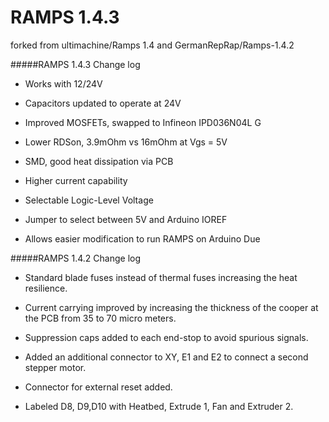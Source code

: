 RAMPS 1.4.3
===========

forked from ultimachine/Ramps 1.4 and GermanRepRap/Ramps-1.4.2

#####RAMPS 1.4.3 Change log

* Works with 12/24V
 * Capacitors updated to operate at 24V 

* Improved MOSFETs, swapped to Infineon IPD036N04L G 
 * Lower RDSon, 3.9mOhm vs 16mOhm at Vgs = 5V
 * SMD, good heat dissipation via PCB
 * Higher current capability

* Selectable Logic-Level Voltage
 * Jumper to select between 5V and Arduino IOREF
 * Allows easier modification to run RAMPS on Arduino Due
 

#####RAMPS 1.4.2 Change log

* Standard blade fuses instead of thermal fuses increasing the heat resilience.
 	
* Current carrying improved by increasing the thickness of the cooper at the PCB from 35 to 70 micro meters.

* Suppression caps added to each end-stop to avoid spurious signals.

* Added an additional connector to XY, E1 and E2 to connect a second stepper motor.

* Connector for external reset added.

* Labeled D8, D9,D10 with Heatbed, Extrude 1, Fan and Extruder 2.
